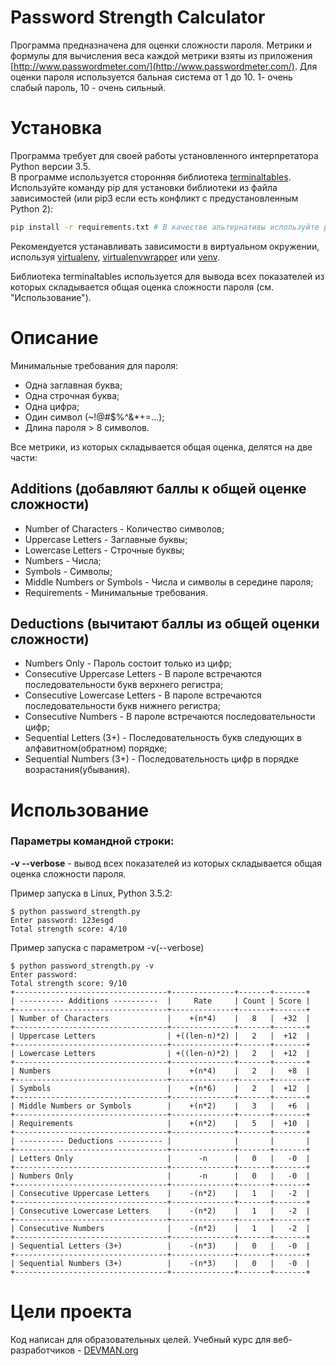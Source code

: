 # Password Strength Calculator

Программа предназначена для оценки сложности пароля. Метрики и формулы для вычисления веса каждой метрики взяты из приложения [http://www.passwordmeter.com/](http://www.passwordmeter.com/). Для оценки пароля используется бальная система от 1 до 10. 1- очень слабый пароль, 10 - очень сильный.

# Установка

Программа требует для своей работы установленного интерпретатора Python версии 3.5.  
В программе используется сторонняя библиотека [terminaltables](https://pypi.python.org/pypi/terminaltables).
Используйте команду pip для установки  библиотеки из файла зависимостей (или pip3 если есть конфликт с предустановленным Python 2):
```bash
pip install -r requirements.txt # В качестве альтернативы используйте pip3
```
Рекомендуется устанавливать зависимости в виртуальном окружении, используя [virtualenv](https://github.com/pypa/virtualenv), [virtualenvwrapper](https://pypi.python.org/pypi/virtualenvwrapper) или [venv](https://docs.python.org/3/library/venv.html).  

Библиотека terminaltables используется для  вывода всех показателей из которых складывается общая оценка сложности пароля (см. "Использование").  

# Описание

Минимальные требования для пароля:
 - Одна заглавная буква;
 - Одна строчная буква;
 - Одна цифра;
 - Один символ (~!@#$%^&*+=...);
 - Длина пароля > 8 символов.

Все метрики, из которых складывается общая оценка, делятся на две части:

## Additions (добавляют баллы к общей оценке сложности)
- Number of Characters - Количество символов; 
- Uppercase Letters - Заглавные буквы;
- Lowercase Letters - Строчные буквы;
- Numbers - Числа;
- Symbols - Символы;
- Middle Numbers or Symbols - Числа и символы в середине пароля;
- Requirements - Минимальные требования.

## Deductions (вычитают баллы из общей оценки сложности)
- Numbers Only - Пароль состоит только из цифр;
- Consecutive Uppercase Letters  - В пароле встречаются последовательности букв верхнего регистра;
- Consecutive Lowercase Letters - В пароле встречаются последовательности букв нижнего регистра;
- Consecutive Numbers - В пароле встречаются последовательности цифр;
- Sequential Letters (3+) - Последовательность букв следующих в алфавитном(обратном) порядке;
- Sequential Numbers (3+) - Последовательность цифр в порядке возрастания(убывания).

# Использование

### Параметры командной строки:

**-v --verbose** - вывод всех показателей из которых складывается общая оценка сложности пароля.  

Пример запуска в Linux, Python 3.5.2:

```#!bash
$ python password_strength.py
Enter password: 123esgd
Total strength score: 4/10
```

Пример запуска с параметром -v(--verbose)
```#!bash
$ python password_strength.py -v
Enter password: 
Total strength score: 9/10
+----------------------------------+--------------+-------+-------+
| ---------- Additions ----------  |     Rate     | Count | Score |
+----------------------------------+--------------+-------+-------+
| Number of Characters             |    +(n*4)    |   8   |  +32  |
+----------------------------------+--------------+-------+-------+
| Uppercase Letters                | +((len-n)*2) |   2   |  +12  |
+----------------------------------+--------------+-------+-------+
| Lowercase Letters                | +((len-n)*2) |   2   |  +12  |
+----------------------------------+--------------+-------+-------+
| Numbers                          |    +(n*4)    |   2   |   +8  |
+----------------------------------+--------------+-------+-------+
| Symbols                          |    +(n*6)    |   2   |  +12  |
+----------------------------------+--------------+-------+-------+
| Middle Numbers or Symbols        |    +(n*2)    |   3   |   +6  |
+----------------------------------+--------------+-------+-------+
| Requirements                     |    +(n*2)    |   5   |  +10  |
+----------------------------------+--------------+-------+-------+
| ---------- Deductions ---------- |              |       |       |
+----------------------------------+--------------+-------+-------+
| Letters Only                     |      -n      |   0   |   -0  |
+----------------------------------+--------------+-------+-------+
| Numbers Only                     |      -n      |   0   |   -0  |
+----------------------------------+--------------+-------+-------+
| Consecutive Uppercase Letters    |    -(n*2)    |   1   |   -2  |
+----------------------------------+--------------+-------+-------+
| Consecutive Lowercase Letters    |    -(n*2)    |   1   |   -2  |
+----------------------------------+--------------+-------+-------+
| Consecutive Numbers              |    -(n*2)    |   1   |   -2  |
+----------------------------------+--------------+-------+-------+
| Sequential Letters (3+)          |    -(n*3)    |   0   |   -0  |
+----------------------------------+--------------+-------+-------+
| Sequential Numbers (3+)          |    -(n*3)    |   0   |   -0  |
+----------------------------------+--------------+-------+-------+
```

# Цели проекта

Код написан для образовательных целей. Учебный курс для веб-разработчиков - [DEVMAN.org](https://devman.org)
